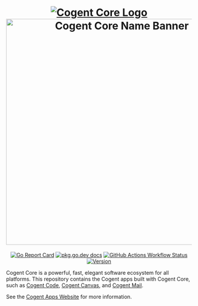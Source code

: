 <h1 align="center">
    <a href="https://cogentcore.org/cogent">
        <img alt="Cogent Core Logo" src="https://raw.githubusercontent.com/cogentcore/core/main/icon.svg"><br>
        <img alt="Cogent Core Name Banner" width="612" src="https://raw.githubusercontent.com/cogentcore/core/main/docs/name.png">
    </a>
</h1>

<p align="center">
    <a href="https://goreportcard.com/report/cogentcore.org/cogent"><img src="https://goreportcard.com/badge/cogentcore.org/cogent" alt="Go Report Card"></a>
    <a href="https://pkg.go.dev/cogentcore.org/cogent"><img src="https://img.shields.io/badge/dev-reference-007d9c?logo=go&logoColor=white&style=flat" alt="pkg.go.dev docs"></a>
    <a href="https://github.com/cogentcore/cogent/actions"><img alt="GitHub Actions Workflow Status" src="https://img.shields.io/github/actions/workflow/status/cogentcore/cogent/go.yml"></a>
    <a href="https://github.com/cogentcore/cogent/tags"><img alt="Version" src="https://img.shields.io/github/v/tag/cogentcore/cogent?label=version&color=blue"></a>
</p>

Cogent Core is a powerful, fast, elegant software ecosystem for all platforms. This repository contains the Cogent apps built with Cogent Core, such as [Cogent Code](https://cogentcore.org/cogent/code), [Cogent Canvas](https://cogentcore.org/cogent/canvas), and [Cogent Mail](https://github.com/cogentcore/cogent/tree/main/mail).

See the [Cogent Apps Website](https://cogentcore.org/cogent) for more information.
